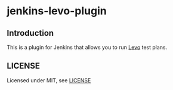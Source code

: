 # jenkins-levo-plugin

## Introduction

This is a plugin for Jenkins that allows you to run [Levo](https://levo.ai) test plans.

## LICENSE

Licensed under MIT, see [LICENSE](LICENSE.md)

